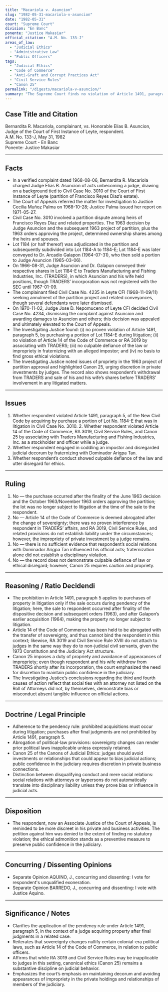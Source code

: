 ```yaml
---
title: "Macariola v. Asuncion"
slug: "1982-05-31-macariola-v-asuncion"
date: "1982-05-31"
court: "Supreme Court"
division: "En Banc"
ponente: "Justice Makasiar"
official_citation: "A.M. No. 133-J"
areas_of_law:
  - "Judicial Ethics"
  - "Administrative Law"
  - "Public Officers"
tags:
  - "Judicial Ethics"
  - "Code of Commerce"
  - "Anti-Graft and Corrupt Practices Act"
  - "Civil Service Rules"
  - "Canon 25"
permalink: "/digests/macariola-v-asuncion/"
summary: "The Supreme Court finds no violation of Article 1491, paragraph 5, of the Civil Code or related anti-graft provisions; however, it admonishes the judge for impropriety in private business affairs and reminds him to be discreet."
---
```


## Case Title and Citation
Bernardita R. Macariola, complainant, vs. Honorable Elias B. Asuncion, Judge of the Court of First Instance of Leyte, respondent.  
A.M. No. 133-J, May 31, 1982  
Supreme Court - En Banc  
Ponente: Justice Makasiar

---

## Facts
- In a verified complaint dated 1968-08-06, Bernardita R. Macariola charged Judge Elias B. Asuncion of acts unbecoming a judge, drawing on a background tied to Civil Case No. 3010 of the Court of First Instance of Leyte (partition of Francisco Reyes Diaz’s estate).  
- The Court of Appeals referred the matter for investigation to Justice Cecilia Muñoz Palma on 1968-10-28; Justice Palma issued her report on 1971-05-27.  
- Civil Case No. 3010 involved a partition dispute among heirs of Francisco Reyes Diaz and related properties. The 1963 decision by Judge Asuncion and the subsequent 1963 project of partition, plus the 1963 orders approving the project, determined ownership shares among the heirs and spouses.  
- Lot 1184 (or half thereof) was adjudicated in the partition and subsequently subdivided into Lot 1184-A to 1184-E; Lot 1184-E was later conveyed to Dr. Arcadio Galapon (1964-07-31), who then sold a portion to Judge Asuncion (1965-03-06).  
- On 1966-08-31, Judge Asuncion and Dr. Galapon conveyed their respective shares in Lot 1184-E to Traders Manufacturing and Fishing Industries, Inc. (TRADERS), in which Asuncion and his wife held positions, though TRADERS’ incorporation was not registered with the SEC until 1967-01-09.  
- The complainant filed Civil Case No. 4235 in Leyte CFI (1968-11-09/11) seeking annulment of the partition project and related conveyances, though several defendants were later dismissed.  
- On 1970-11-02, Judge Jose D. Nepomuceno of Leyte CFI decided Civil Case No. 4234, dismissing the complaint against Asuncion and awarding damages to Asuncion and others; this decision was appealed and ultimately elevated to the Court of Appeals.  
- The Investigating Justice found: (i) no proven violation of Article 1491, paragraph 5, by purchasing a portion of Lot 1184-E during litigation; (ii) no violation of Article 14 of the Code of Commerce or RA 3019 by associating with TRADERS; (iii) no culpable defiance of the law or impropriety in fraternizing with an alleged impostor; and (iv) no basis to find gross ethical violations.  
- The Investigating Justice noted issues of propriety in the 1963 project of partition approval and highlighted Canon 25, urging discretion in private investments by judges. The record also shows respondent’s withdrawal from TRADERS and sale of his and his wife’s shares before TRADERS’ involvement in any litigated matters.  

---

## Issues
1. Whether respondent violated Article 1491, paragraph 5, of the New Civil Code by acquiring by purchase a portion of Lot No. 1184-E that was in litigation in Civil Case No. 3010. 2. Whether respondent violated Article 14 of the Code of Commerce, RA 3019, Civil Service Rules, and Canon 25 by associating with Traders Manufacturing and Fishing Industries, Inc. as a stockholder and officer while a judge.
3. Whether respondent engaged in coddling an impostor and disregarded judicial decorum by fraternizing with Dominador Arigpa Tan.  
4. Whether respondent’s conduct showed culpable defiance of the law and utter disregard for ethics.

---

## Ruling
1. No — the purchase occurred after the finality of the June 1963 decision and the October 1963/November 1963 orders approving the partition; the lot was no longer subject to litigation at the time of the sale to the respondent.  
2. No — Article 14 of the Code of Commerce is deemed abrogated after the change of sovereignty; there was no proven interference by respondent in TRADERS’ affairs, and RA 3019, Civil Service Rules, and related provisions do not establish liability under the circumstances; however, the impropriety of private investment by a judge remains.  
3. No — there is no sufficient evidence that respondent’s social relations with Dominador Arigpa Tan influenced his official acts; fraternization alone did not establish a disciplinary violation.  
4. No — the record does not demonstrate culpable defiance of law or ethical disregard; however, Canon 25 requires caution and propriety.

---

## Reasoning / Ratio Decidendi
- The prohibition in Article 1491, paragraph 5 applies to purchases of property in litigation only if the sale occurs during pendency of the litigation; here, the sale to respondent occurred after finality of the dispositive decision and subsequent orders (1963), and after Galapon’s earlier acquisition (1964), making the property no longer subject to litigation.  
- Article 14 of the Code of Commerce has been held to be abrogated with the transfer of sovereignty, and thus cannot bind the respondent in this context; likewise, RA 3019 and Civil Service Rule XVIII do not attach to judges in the same way they do to non-judicial civil servants, given the 1973 Constitution and the Judiciary Act structure.  
- Canon 25 imposes a duty of propriety and avoidance of appearances of impropriety; even though respondent and his wife withdrew from TRADERS shortly after its incorporation, the court emphasized the need for discretion to maintain public confidence in the judiciary.  
- The Investigating Justice’s conclusions regarding the third and fourth causes of action reflect that social ties with an attorney not listed on the Roll of Attorneys did not, by themselves, demonstrate bias or misconduct absent tangible influence on official actions.

---

## Doctrine / Legal Principle
- Adherence to the pendency rule: prohibited acquisitions must occur during litigation; purchases after final judgments are not prohibited by Article 1491, paragraph 5.  
- Abrogation of political-law provisions: sovereignty changes can render prior political laws inapplicable unless expressly retained.  
- Canon 25 of the Canons of Judicial Ethics: judges should avoid investments or relationships that could appear to bias judicial actions; public confidence in the judiciary requires discretion in private business connections.  
- Distinction between disqualifying conduct and mere social relations: social relations with attorneys or laypersons do not automatically translate into disciplinary liability unless they prove bias or influence in judicial acts.

---

## Disposition
- The respondent, now an Associate Justice of the Court of Appeals, is reminded to be more discreet in his private and business activities. The petition against him was denied to the extent of finding no statutory violation; the ethical admonition stands as a preventive measure to preserve public confidence in the judiciary.

---

## Concurring / Dissenting Opinions
- Separate Opinion AQUINO, J., concurring and dissenting: I vote for respondent's unqualified exoneration.  
- Separate Opinion BARREDO, J., concurring and dissenting: I vote with Justice Aquino.  

---

## Significance / Notes
- Clarifies the application of the pendency rule under Article 1491, paragraph 5, in the context of a judge acquiring property after final judgments in a related case.  
- Reiterates that sovereignty changes nullify certain colonial-era political laws, such as Article 14 of the Code of Commerce, in relation to public officers.  
- Affirms that while RA 3019 and Civil Service Rules may be inapplicable to judges in this setting, canonical ethics (Canon 25) remains a substantive discipline on judicial behavior.  
- Emphasizes the court’s emphasis on maintaining decorum and avoiding appearances of impropriety in the private holdings and relationships of members of the judiciary.
